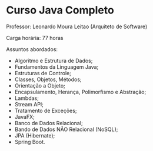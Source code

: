 # Curso Java Completo

Professor: Leonardo Moura Leitao (Arquiteto de Software)

Carga horária: 77 horas

Assuntos abordados:
- Algoritmo e Estrutura de Dados;
- Fundamentos da Linguagem Java;
- Estruturas de Controle;
- Classes, Objetos, Métodos;
- Orientação a Objeto;
- Encapsulamento, Herança, Polimorfismo e Abstração;
- Lambdas;
- Stream API;
- Tratamento de Exceções;
- JavaFX;
- Banco de Dados Relacional;
- Bando de Dados NÃO Relacional (NoSQL);
- JPA (Hibernate);
- Spring Boot.
